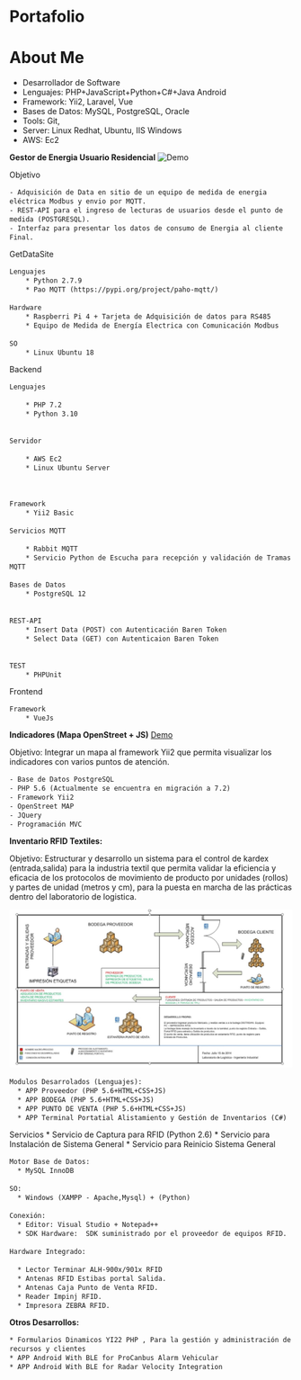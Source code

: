 # Portafolio


# About Me

* Desarrollador de Software
* Lenguajes: PHP+JavaScript+Python+C#+Java Android
* Framework: Yii2, Laravel, Vue
* Bases de Datos: MySQL, PostgreSQL, Oracle
* Tools: Git,
* Server: Linux Redhat, Ubuntu, IIS Windows
* AWS: Ec2



**Gestor de Energia Usuario Residencial** ![Demo](http://18.223.105.203:8086/production/sure)

Objetivo

	- Adquisición de Data en sitio de un equipo de medida de energia eléctrica Modbus y envio por MQTT.
	- REST-API para el ingreso de lecturas de usuarios desde el punto de medida (POSTGRESQL).
	- Interfaz para presentar los datos de consumo de Energia al cliente Final.
	
GetDataSite

	Lenguajes
		* Python 2.7.9 
		* Pao MQTT (https://pypi.org/project/paho-mqtt/)
		
	Hardware
		* Raspberri Pi 4 + Tarjeta de Adquisición de datos para RS485
		* Equipo de Medida de Energía Electrica con Comunicación Modbus
		
	SO
		* Linux Ubuntu 18
		
	
Backend
	
	
	Lenguajes
	
		* PHP 7.2
		* Python 3.10
	
	
	Servidor
	
		* AWS Ec2
		* Linux Ubuntu Server
		
	
	
	Framework
		* Yii2 Basic
		
	Servicios MQTT
	
		* Rabbit MQTT
		* Servicio Python de Escucha para recepción y validación de Tramas MQTT
		
	Bases de Datos
		* PostgreSQL 12
		
		
	REST-API
		* Insert Data (POST) con Autenticación Baren Token
		* Select Data (GET) con Autenticaion Baren Token
		
			
	TEST
		* PHPUnit
	
	

Frontend 

	Framework
		* VueJs
		
		

		
**Indicadores (Mapa OpenStreet + JS)** [Demo](http://201.221.158.150:8080/pruebaspostgresql/web/index.php)

Objetivo:  Integrar un mapa al framework Yii2 que permita visualizar los indicadores con varios puntos de atención.

	- Base de Datos PostgreSQL
	- PHP 5.6 (Actualmente se encuentra en migración a 7.2)
	- Framework Yii2
	- OpenStreet MAP
	- JQuery
	- Programación MVC
	


**Inventario RFID Textiles:**
  
  Objetivo:  Estructurar y desarrollo un sistema para el control de kardex (entrada,salida) para la industria textil que permita validar la eficiencia y eficacia de los protocolos de movimiento de producto por unidades (rollos) y partes de unidad (metros y cm), para la puesta en marcha de las prácticas dentro del laboratorio de logistica.

![ArquitecturaMacro](https://github.com/anaid2016/Portafolio/blob/main/Logistica%20de%20Productos%20-%20RFID%20(PHP+MySQL+HTML+Python%20+%20C%23)/imagenes/macroproceso.jpg?raw=true)


    Modulos Desarrolados (Lenguajes):
      * APP Proveedor (PHP 5.6+HTML+CSS+JS)
      * APP BODEGA (PHP 5.6+HTML+CSS+JS)
      * APP PUNTO DE VENTA (PHP 5.6+HTML+CSS+JS)
      * APP Terminal Portatial Alistamiento y Gestión de Inventarios (C#)
      
      
   Servicios
      * Servicio de Captura para RFID (Python 2.6)
      * Servicio para Instalación de Sistema General
      * Servicio para Reinicio Sistema General      
      
    Motor Base de Datos: 
      * MySQL InnoDB
      
    SO:
      * Windows (XAMPP - Apache,Mysql) + (Python)
    
    Conexión: 
      * Editor: Visual Studio + Notepad++
      * SDK Hardware:  SDK suministrado por el proveedor de equipos RFID.
    
    Hardware Integrado:
    
      * Lector Terminar ALH-900x/901x RFID 
      * Antenas RFID Estibas portal Salida.
      * Antenas Caja Punto de Venta RFID.
      * Reader Impinj RFID.
      * Impresora ZEBRA RFID.   



**Otros Desarrollos:** 

	* Formularios Dinamicos YI22 PHP , Para la gestión y administración de recursos y clientes
	* APP Android With BLE for ProCanbus Alarm Vehicular
	* APP Android With BLE for Radar Velocity Integration

























